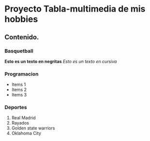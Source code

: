 # Proyecto Tabla-multimedia de mis hobbies
## Contenido.
### Basquetball
**Esto es un texto en negritas**
*Esto es un texto en cursiva*
### Programacion
* Items 1
* Items 2
* Items 3
### Deportes
1. Real Madrid
2. Rayados
3. Golden state warriors
4. Oklahoma City
